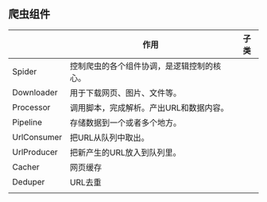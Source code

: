 ## 爬虫组件

|             | 作用                    | 子类   |
| ----------- | --------------------- | ---- |
| Spider      | 控制爬虫的各个组件协调，是逻辑控制的核心。 |      |
| Downloader  | 用于下载网页、图片、文件等。        |      |
| Processor   | 调用脚本，完成解析。产出URL和数据内容。 |      |
| Pipeline    | 存储数据到一个或者多个地方。        |      |
| UrlConsumer | 把URL从队列中取出。           |      |
| UrlProducer | 把新产生的URL放入到队列里。       |      |
| Cacher      | 网页缓存                  |      |
| Deduper     | URL去重                 |      |
|             |                       |      |

